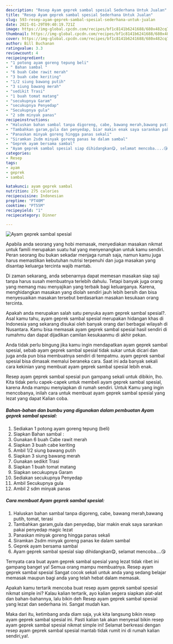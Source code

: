 ```yaml
---
description: "Resep Ayam geprek sambal spesial Sederhana Untuk Jualan"
title: "Resep Ayam geprek sambal spesial Sederhana Untuk Jualan"
slug: 593-resep-ayam-geprek-sambal-spesial-sederhana-untuk-jualan
date: 2021-01-29T09:40:19.721Z
image: https://img-global.cpcdn.com/recipes/bf1c8141b6241688/680x482cq70/ayam-geprek-sambal-spesial-foto-resep-utama.jpg
thumbnail: https://img-global.cpcdn.com/recipes/bf1c8141b6241688/680x482cq70/ayam-geprek-sambal-spesial-foto-resep-utama.jpg
cover: https://img-global.cpcdn.com/recipes/bf1c8141b6241688/680x482cq70/ayam-geprek-sambal-spesial-foto-resep-utama.jpg
author: Bill Buchanan
ratingvalue: 3.3
reviewcount: 4
recipeingredient:
- "1 potong ayam goreng tepung beli"
- " Bahan sambal "
- "6 buah Cabe rawit merah"
- "3 buah cabe keriting"
- "1/2 siung bawang putih"
- "3 siung bawang merah"
- "sedikit Trasi"
- "1 buah tomat matang"
- "secukupnya Garam"
- "secukupnya Penyedap"
- "Secukupnya gula"
- "2 sdm minyak panas"
recipeinstructions:
- "Haluskan bahan sambal tanpa digoreng, cabe, bawang merah,bawang putih, tomat, terasi"
- "Tambahkan garam,gula dan penyedap, biar makin enak saya sarankan pakai penyedap magic lezat"
- "Panaskan minyak goreng hingga panas sekali"
- "Siramkan 2sdm minyak goreng panas ke dalam sambal"
- "Geprek ayam bersama sambal"
- "Ayam geprek sambal spesial siap dihidangkan😋, selamat mencoba....😘"
categories:
- Resep
tags:
- ayam
- geprek
- sambal

katakunci: ayam geprek sambal 
nutrition: 275 calories
recipecuisine: Indonesian
preptime: "PT40M"
cooktime: "PT55M"
recipeyield: "1"
recipecategory: Dinner

---
```



![Ayam geprek sambal spesial](https://img-global.cpcdn.com/recipes/bf1c8141b6241688/680x482cq70/ayam-geprek-sambal-spesial-foto-resep-utama.jpg)

Apabila anda seorang yang hobi memasak, menyediakan masakan nikmat untuk famili merupakan suatu hal yang menyenangkan untuk kamu sendiri. Peran seorang ibu bukan sekadar menjaga rumah saja, namun kamu juga harus memastikan kebutuhan nutrisi terpenuhi dan juga masakan yang disantap keluarga tercinta wajib mantab.

Di zaman  sekarang, anda sebenarnya dapat memesan masakan siap saji tanpa harus susah membuatnya terlebih dahulu. Tetapi banyak juga orang yang memang mau menyajikan yang terbaik bagi keluarganya. Karena, menghidangkan masakan yang diolah sendiri jauh lebih bersih dan bisa menyesuaikan masakan tersebut berdasarkan masakan kesukaan orang tercinta. 



Apakah anda merupakan salah satu penyuka ayam geprek sambal spesial?. Asal kamu tahu, ayam geprek sambal spesial merupakan hidangan khas di Indonesia yang sekarang disukai oleh banyak orang dari berbagai wilayah di Nusantara. Kamu bisa memasak ayam geprek sambal spesial hasil sendiri di rumahmu dan dapat dijadikan camilan kesukaanmu di akhir pekan.

Anda tidak perlu bingung jika kamu ingin mendapatkan ayam geprek sambal spesial, sebab ayam geprek sambal spesial tidak sukar untuk dicari dan juga anda pun bisa membuatnya sendiri di tempatmu. ayam geprek sambal spesial bisa dimasak memalui beraneka cara. Saat ini ada banyak sekali cara kekinian yang membuat ayam geprek sambal spesial lebih enak.

Resep ayam geprek sambal spesial pun gampang sekali untuk dibikin, lho. Kita tidak perlu capek-capek untuk membeli ayam geprek sambal spesial, karena Anda mampu menyiapkan di rumah sendiri. Untuk Kamu yang ingin mencobanya, inilah cara untuk membuat ayam geprek sambal spesial yang lezat yang dapat Kalian coba.

<!--inarticleads1-->

##### Bahan-bahan dan bumbu yang digunakan dalam pembuatan Ayam geprek sambal spesial:

1. Sediakan 1 potong ayam goreng tepung (beli)
1. Siapkan  Bahan sambal :
1. Gunakan 6 buah Cabe rawit merah
1. Siapkan 3 buah cabe keriting
1. Ambil 1/2 siung bawang putih
1. Siapkan 3 siung bawang merah
1. Gunakan sedikit Trasi
1. Siapkan 1 buah tomat matang
1. Siapkan secukupnya Garam
1. Sediakan secukupnya Penyedap
1. Ambil Secukupnya gula
1. Ambil 2 sdm minyak panas




<!--inarticleads2-->

##### Cara membuat Ayam geprek sambal spesial:

1. Haluskan bahan sambal tanpa digoreng, cabe, bawang merah,bawang putih, tomat, terasi
1. Tambahkan garam,gula dan penyedap, biar makin enak saya sarankan pakai penyedap magic lezat
1. Panaskan minyak goreng hingga panas sekali
1. Siramkan 2sdm minyak goreng panas ke dalam sambal
1. Geprek ayam bersama sambal
1. Ayam geprek sambal spesial siap dihidangkan😋, selamat mencoba....😘




Ternyata cara buat ayam geprek sambal spesial yang lezat tidak ribet ini gampang banget ya! Semua orang mampu membuatnya. Resep ayam geprek sambal spesial Sangat cocok sekali untuk anda yang sedang belajar memasak maupun bagi anda yang telah hebat dalam memasak.

Apakah kamu tertarik mencoba buat resep ayam geprek sambal spesial nikmat simple ini? Kalau kalian tertarik, ayo kalian segera siapkan alat-alat dan bahan-bahannya, lalu bikin deh Resep ayam geprek sambal spesial yang lezat dan sederhana ini. Sangat mudah kan. 

Maka dari itu, ketimbang anda diam saja, yuk kita langsung bikin resep ayam geprek sambal spesial ini. Pasti kalian tak akan menyesal bikin resep ayam geprek sambal spesial nikmat simple ini! Selamat berkreasi dengan resep ayam geprek sambal spesial mantab tidak rumit ini di rumah kalian sendiri,ya!.

